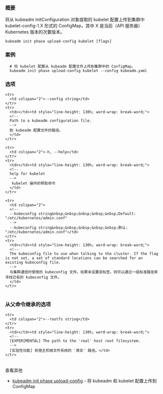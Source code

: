 
<!--
### Synopsis
-->
### 概要


<!--
Upload kubelet configuration extracted from the kubeadm InitConfiguration object to a ConfigMap of the form kubelet-config-1.X in the cluster, where X is the minor version of the current (API Server) Kubernetes version.
-->
将从 kubeadm InitConfiguration 对象提取的 kubelet 配置上传到集群中 kubelet-config-1.X 形式的 ConfigMap，其中 X 是当前（API 服务器）Kubernetes 版本的次要版本。

```
kubeadm init phase upload-config kubelet [flags]
```

<!--
### Examples
-->
### 案例

<!--
```
  # Upload the kubelet configuration from the kubeadm Config file to a ConfigMap in the cluster.
  kubeadm init phase upload-config kubelet --config kubeadm.yaml
```
-->
```
  # 将 kubelet 配置从 kubeadm 配置文件上传到集群中的 ConfigMap。
  kubeadm init phase upload-config kubelet --config kubeadm.yaml
```

<!--
### Options
-->
### 选项

<table style="width: 100%; table-layout: fixed;">
  <colgroup>
    <col span="1" style="width: 10px;" />
    <col span="1" />
  </colgroup>
  <tbody>

    <tr>
      <td colspan="2">--config string</td>
    </tr>
    <tr>
      <td></td><td style="line-height: 130%; word-wrap: break-word;">
      <!--
      Path to a kubeadm configuration file.
      -->
      到 kubeadm 配置文件的路径。
      </td>
    </tr>

    <tr>
      <td colspan="2">-h, --help</td>
    </tr>
    <tr>
      <td></td><td style="line-height: 130%; word-wrap: break-word;">
      <!--
      help for kubelet
      -->
       kubelet 操作的帮助命令
      </td>
    </tr>

    <tr>
      <td colspan="2">
      <!--
      --kubeconfig string&nbsp;&nbsp;&nbsp;&nbsp;&nbsp;Default: "/etc/kubernetes/admin.conf"
      -->
      --kubeconfig string&nbsp;&nbsp;&nbsp;&nbsp;&nbsp;默认: "/etc/kubernetes/admin.conf"</td>
    </tr>
    <tr>
      <td></td><td style="line-height: 130%; word-wrap: break-word;">
      <!--
      The kubeconfig file to use when talking to the cluster. If the flag is not set, a set of standard locations can be searched for an existing kubeconfig file.
      -->
      与集群通信时使用的 kubeconfig 文件。如果未设置该标签，则可以通过一组标准路径来寻找已有的 kubeconfig 文件。
      </td>
    </tr>

  </tbody>
</table>



<!--
### Options inherited from parent commands
-->
### 从父命令继承的选项

<table style="width: 100%; table-layout: fixed;">
  <colgroup>
    <col span="1" style="width: 10px;" />
    <col span="1" />
  </colgroup>
  <tbody>

    <tr>
      <td colspan="2">--rootfs string</td>
    </tr>
    <tr>
      <td></td><td style="line-height: 130%; word-wrap: break-word;">
      <!--
      [EXPERIMENTAL] The path to the 'real' host root filesystem.
      -->
      [实验性功能] 到宿主机根文件系统的 '真实' 路径。</td>
    </tr>

  </tbody>
</table>



<!-- 
SEE ALSO
-->
查看其他

<!--
* [kubeadm init phase upload-config](kubeadm_init_phase_upload-config.md)	 - Upload the kubeadm and kubelet configuration to a ConfigMap
-->
* [kubeadm init phase upload-config](kubeadm_init_phase_upload-config.md)	 - 将 kubeadm 和 kubelet 配置上传到 ConfigMap

